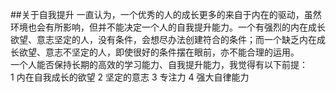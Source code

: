 ##关于自我提升
一直认为，一个优秀的人的成长更多的来自于内在的驱动，虽然环境也会有所影响，但并不能决定一个人的自我提升能力。一个有强烈的内在成长欲望、意志坚定的人，没有条件，会想尽办法创建符合的条件；而一个缺乏内在成长欲望、意志不坚定的人，即使很好的条件摆在眼前，亦不能合理的运用。  
一个人能否保持长期的高效的学习能力、自我提升能力，我觉得有以下前提：  
1 内在自我成长的欲望
2 坚定的意志
3 专注力
4 强大自律能力
